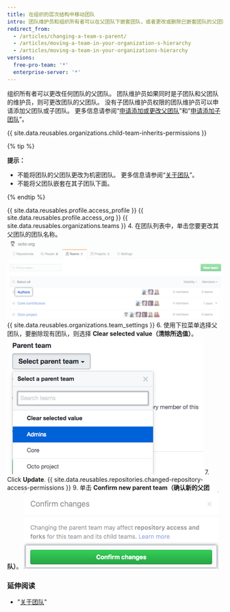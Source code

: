 ```yaml
---
title: 在组织的层次结构中移动团队
intro: 团队维护员和组织所有者可以在父团队下嵌套团队，或者更改或删除已嵌套团队的父团队。
redirect_from:
  - /articles/changing-a-team-s-parent/
  - /articles/moving-a-team-in-your-organization-s-hierarchy
  - /articles/moving-a-team-in-your-organizations-hierarchy
versions:
  free-pro-team: '*'
  enterprise-server: '*'
---
```


组织所有者可以更改任何团队的父团队。 团队维护员如果同时是子团队和父团队的维护员，则可更改团队的父团队。 没有子团队维护员权限的团队维护员可以申请添加父团队或子团队。 更多信息请参阅“[申请添加或更改父团队](/articles/requesting-to-add-or-change-a-parent-team)”和“[申请添加子团队](/articles/requesting-to-add-a-child-team)”。

{{ site.data.reusables.organizations.child-team-inherits-permissions }}

{% tip %}

**提示：**
- 不能将团队的父团队更改为机密团队。 更多信息请参阅“[关于团队](/articles/about-teams)”。
- 不能将父团队嵌套在其子团队下面。

{% endtip %}

{{ site.data.reusables.profile.access_profile }}
{{ site.data.reusables.profile.access_org }}
{{ site.data.reusables.organizations.teams }}
4. 在团队列表中，单击您要更改其父团队的团队名称。 ![组织的团队列表](/assets/images/help/teams/click-team-name.png)
{{ site.data.reusables.organizations.team_settings }}
6. 使用下拉菜单选择父团队，要删除现有团队，则选择 **Clear selected value（清除所选值）**。 ![列出组织团队的下拉菜单](/assets/images/help/teams/choose-parent-team.png)
7. Click **Update**.
{{ site.data.reusables.repositories.changed-repository-access-permissions }}
9. 单击 **Confirm new parent team（确认新的父团队）**。 ![包含仓库访问权限更改相关信息的模态框](/assets/images/help/teams/confirm-new-parent-team.png)

### 延伸阅读

- "[关于团队](/articles/about-teams)"
